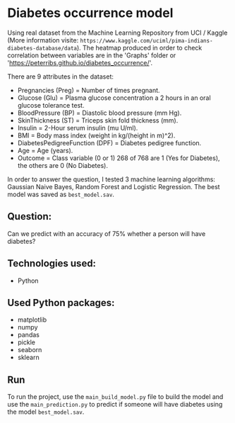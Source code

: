 # Diabetes occurrence model

Using real dataset from the Machine Learning Repository from UCI / Kaggle (More information visite: 
`https://www.kaggle.com/uciml/pima-indians-diabetes-database/data`). The heatmap produced in order to check correlation between variables are in the 'Graphs' folder or 'https://peterribs.github.io/diabetes_occurrence/'.

There are 9 attributes in the dataset:
- Pregnancies (Preg) = Number of times pregnant.
- Glucose (Glu) = Plasma glucose concentration a 2 hours in an oral glucose tolerance test.
- BloodPressure (BP) = Diastolic blood pressure (mm Hg).
- SkinThickness (ST) = Triceps skin fold thickness (mm).
- Insulin = 2-Hour serum insulin (mu U/ml).
- BMI = Body mass index (weight in kg/(height in m)^2).
- DiabetesPedigreeFunction (DPF) = Diabetes pedigree function.
- Age = Age (years).
- Outcome = Class variable (0 or 1) 268 of 768 are 1 (Yes for Diabetes), the others are 0 (No Diabetes).

In order to answer the question, I tested 3 machine learning algorithms: Gaussian Naive Bayes, Random Forest and Logistic Regression. The best model was saved as `best_model.sav`.

## Question:

Can we predict with an accuracy of 75% whether a person will have diabetes?

## Technologies used:

- Python

## Used Python packages:

- matplotlib
- numpy
- pandas
- pickle
- seaborn
- sklearn

## Run

To run the project, use the `main_build_model.py` file to build the model and use the `main_prediction.py` to predict if someone will have diabetes using the model `best_model.sav`.